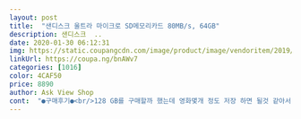 ```yaml
---
layout: post 
title:  "샌디스크 울트라 마이크로 SD메모리카드 80MB/s, 64GB" 
description: 샌디스크  ..
date: 2020-01-30 06:12:31 
img: https://static.coupangcdn.com/image/product/image/vendoritem/2019/06/03/3003565615/b8c19efa-f904-43d5-8402-4bd5ad8554b6.jpg 
linkUrl: https://coupa.ng/bnAWv7 
categories: [1016] 
color: 4CAF50 
price: 8890 
author: Ask View Shop 
cont:  "●구매후기●<br/>128 GB를 구매할까 했는데 영화몇개 정도 저장 하면 될것 같아서 64GB로 구매했어요.<br/><br/>Galaxy Note 10+ .<br/> Galaxy S9+ .<br/> LG G7 ThinQ<br/>sandisk  microSDXC  UHS<br/> -I card<br/>SD카드 젠더로 노트북에 연결하면 문제없이 인식이 잘되서<br/>——————————————————————————<br/>• 가격도 저렴하고 AS가 너무 편하고 기간이 길어서<br/>• 예전부터 외장하드 .<br/> USB .<br/> SD카드 제조하는 회사라서<br/>❤️ 샌디스크 울트라 마이크로 SD메모리카드 64GB ❤️<br/>ㅡ  스마트폰( 갤럭시 on 7 prime )에  장착했음 .<br/>   사진을 찍고  복사하기 등을 하는데,  속도가 꽤나 빠름.<br/>  속도가 빨라서  무척 맘에 든다.<br/><br/>ㅡ 64 GB<br/>ㅡ speed up to  8p  MB/s    .<br/> 533X<br/>ㅡ 갤러리의 사진 이동 .<br/>  빠르다<br/>ㅡ 샌디스크 마이크로 sd 카드.<br/> 64 기가<br/>ㅡ 어플 이북에서 책 다운로드하기 ( 예스24ebook 어플 에서 이북을 <br/> - and gt; and gt; sd 카드로 다운받기 )  .<br/> 비교적  빠르다.<br/><br/>ㅡ 휴대폰 전원 끄고  micro sd 카드 장착하기<br/>가격도 저렴해서 용량이 충분하셔도 휴대폰에 연결하셔서 사용해도<br/>고맙습니다.<br/>~~♡.<br/>.<br/><br/>고장도 없고 속도 빨라서 신뢰가 높은 브랜드 입니다<br/>고장없이 잘 사용하면 좋겠어요.<br/>^^<br/>괜찮은거 같아요 !! 언제 사람이 어떻게 될지 모르잖아요 ??<br/>구매 가격 : 9100원 ( 용량대비 가격이 저렴해요 )<br/>구매 이유 : 넷플릭스 오프라인 저장 해서 휴대폰 용량이 부족해<br/>구매가 : 8780원<br/>많은 구매자 분들께서 걱정없이 브랜드 믿고 주문 한답니다<br/>배송일 : 2020년 3월 16일<br/>새벽에 빠른 배송으로 잘 받았습니다.<br/><br/>샌디스크 브랜드❗️<br/>샌디스크는 워낙 유명하고 믿음이 가는 제품이라 바로 구매했어요.<br/><br/>아이가 화상수업도 하고 영화도 보고 하는 테블릿의 저장 공간이 부족해서 구매했어요.<br/><br/>엄청 빠르게 복사 .<br/> 이동 되서 간편하고 불편함 없어서 좋아요 !!<br/>여러 종류 휴대폰에 연결해도 문제없이 인식 잘되요 !!<br/>원래 휴대폰 용량을 작을걸로 구입해서 사용하다가 갑자기 필요해서<br/>전송 속도 80MB / S ( 초당 최대 80MB 속도 전송 )<br/>쿠팡 로켓배송 찾았는데 저렴하고 용량많은 샌디스크 가성비 좋아요<br/>쿠팡에서 저렴하고 리뷰좋은 샌디스크 껄로 주문 했어요<br/>테블릿이 예전 모델이라 덮개를 열고 살짝 밀어 넣으니 바로 인식이 되네요.<br/><br/>특성이 없어서 편리하고 안정적 파일전송 이라 마음이 편해져요 !!<br/>파일전송 가능하고 발열도 없고 가격대비 너무 만족하면서 사용해요<br/>포멧 한번 하고 잘 쓰고 있습니다.<br/><br/>휴대폰에 넣으니까 포맷한번 해주고 바로 인식이 되어요 !!<br/>" 
---
```

